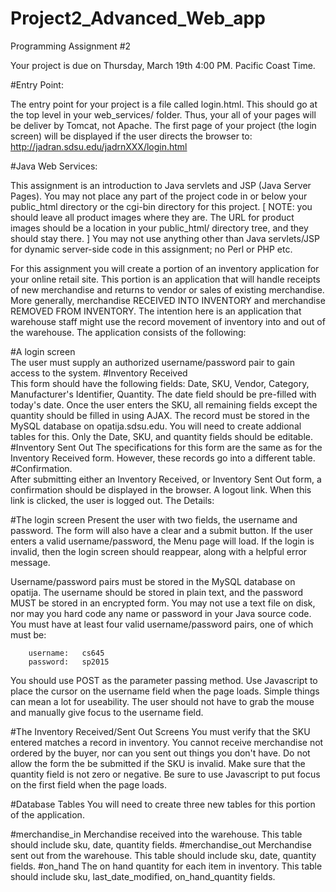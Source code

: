 # Project2_Advanced_Web_app
Programming Assignment #2

Your project is due on Thursday, March 19th 4:00 PM. Pacific Coast Time.

#Entry Point:

The entry point for your project is a file called login.html. This should go at the top level in your web_services/ folder. Thus, your all of your pages will be deliver by Tomcat, not Apache. The first page of your project (the login screen) will be displayed if the user directs the browser to: http://jadran.sdsu.edu/jadrnXXX/login.html

#Java Web Services:

This assignment is an introduction to Java servlets and JSP (Java Server Pages). You may not place any part of the project code in or below your public_html directory or the cgi-bin directory for this project. [ NOTE: you should leave all product images where they are. The URL for product images should be a location in your public_html/ directory tree, and they should stay there. ] You may not use anything other than Java servlets/JSP for dynamic server-side code in this assignment; no Perl or PHP etc.

For this assignment you will create a portion of an inventory application for your online retail site. This portion is an application that will handle receipts of new merchandise and returns to vendor or sales of existing merchandise. More generally, merchandise RECEIVED INTO INVENTORY and merchandise REMOVED FROM INVENTORY. The intention here is an application that warehouse staff might use the record movement of inventory into and out of the warehouse. The application consists of the following:

#A login screen  
The user must supply an authorized username/password pair to gain access to the system.
#Inventory Received    
This form should have the following fields: Date, SKU, Vendor, Category, Manufacturer's Identifier, Quantity. The date field should be pre-filled with today's date. Once the user enters the SKU, all remaining fields except the quantity should be filled in using AJAX. The record must be stored in the MySQL database on opatija.sdsu.edu. You will need to create addional tables for this. Only the Date, SKU, and quantity fields should be editable.
#Inventory Sent Out
The specifications for this form are the same as for the Inventory Received form. However, these records go into a different table.
#Confirmation.   
After submitting either an Inventory Received, or Inventory Sent Out form, a confirmation should be displayed in the browser.
A logout link.   When this link is clicked, the user is logged out.
The Details:

#The login screen
Present the user with two fields, the username and password. The form will also have a clear and a submit button. If the user enters a valid username/password, the Menu page will load. If the login is invalid, then the login screen should reappear, along with a helpful error message.

Username/password pairs must be stored in the MySQL database on opatija. The username should be stored in plain text, and the password MUST be stored in an encrypted form. You may not use a text file on disk, nor may you hard code any name or password in your Java source code. You must have at least four valid username/password pairs, one of which must be:

        username:   cs645
        password:   sp2015
    
You should use POST as the parameter passing method. Use Javascript to place the cursor on the username field when the page loads. Simple things can mean a lot for useability. The user should not have to grab the mouse and manually give focus to the username field.

#The Inventory Received/Sent Out Screens
You must verify that the SKU entered matches a record in inventory. You cannot receive merchandise not ordered by the buyer, nor can you sent out things you don't have. Do not allow the form the be submitted if the SKU is invalid. Make sure that the quantity field is not zero or negative. Be sure to use Javascript to put focus on the first field when the page loads.

#Database Tables
You will need to create three new tables for this portion of the application.

#merchandise_in 
Merchandise received into the warehouse. This table should include sku, date, quantity fields.
#merchandise_out 
Merchandise sent out from the warehouse. This table should include sku, date, quantity fields.
#on_hand 
The on hand quantity for each item in inventory. This table should include sku, last_date_modified, on_hand_quantity fields.

